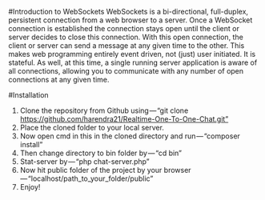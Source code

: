 #Introduction to WebSockets
WebSockets is a bi-directional, full-duplex, persistent connection from a web browser to a server. Once a WebSocket connection is established the connection stays open until the client or server decides to close this connection. With this open connection, the client or server can send a message at any given time to the other. This makes web programming entirely event driven, not (just) user initiated. It is stateful. As well, at this time, a single running server application is aware of all connections, allowing you to communicate with any number of open connections at any given time.

#Installation
1. Clone the repository from Github using — “git clone https://github.com/harendra21/Realtime-One-To-One-Chat.git”
2. Place the cloned folder to your local server.
3. Now open cmd in this in the cloned directory and run — “composer install”
4. Then change directory to bin folder by — “cd bin”
5. Stat-server by — “php chat-server.php”
6. Now hit public folder of the project by your browser — “localhost/path_to_your_folder/public”
7. Enjoy!
